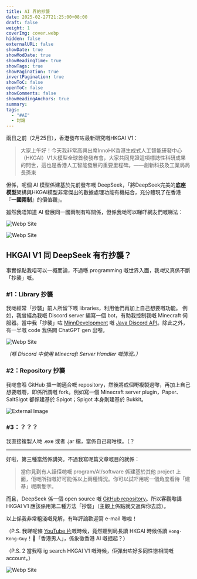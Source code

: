 ```yaml
---
title: AI 界的抄襲
date: 2025-02-27T21:25:00+08:00
draft: false
weight: 1
coverImg: cover.webp
hidden: false
externalURL: false
showDate: true
showModDate: true
showReadingTime: true
showTags: true
showPagination: true
invertPagination: true
showToC: false
openToC: false
showComments: false
showHeadingAnchors: true
summary: 
tags:
  - "#AI"
  - 討論
---
```


兩日之前（2月25日），香港發布咗最新研究嘅HKGAI V1：

> 大家上午好！今天我非常高興出席InnoHK香港生成式人工智能研發中心（HKGAI）V1大模型全球首發發布會，大家共同見證這項標誌性科研成果的問世，這也是香港人工智能發展的重要里程碑。——創新科技及工業局局長孫東

但係，呢個 AI 模型係建基於先前發布嘅 DeepSeek，「將DeepSeek完美的**底座模型**架構與HKGAI模型非常傑出的數據處理功能有機結合，充分體現了在香港『**一國兩制**』的價值觀」。

雖然我唔知道 AI 發展同一國兩制有咩關係，但係我哋可以睇吓網友們嘅睇法：

![Webp Site](/images/img2.webp)

![Webp Site](/images/img3.webp)

## HKGAI V1 同 DeepSeek 有冇抄襲？

事實係點我唔可以一概而論，不過喺 programming 嘅世界入面，我*哋*又真係不斷「抄襲」嘅。

### \#1：Library 抄襲

我哋經常「抄襲」前人所留下嘅 libraries，利用他們再加上自己想要嘅功能。
例如，我曾經為我嘅 Discord server 編寫一個 bot，有助我控制我嘅 Minecraft 伺服器。當中我「抄襲」咗 [MinnDevelopment](https://github.com/discord-jda/JDA/commits?author=MinnDevelopment) 嘅 [Java Discord API](https://github.com/discord-jda/JDA)。除此之外，有一半嘅 code 我係問 ChatGPT gen 出嚟。

![Webp Site](/images/img6.webp)

*（喺 Discord 中使用 Minecraft Server Handler 嘅情況。）*

### \#2：Repository 抄襲

我哋會喺 GitHub 搵一啲適合嘅 repository，然後將成個嘢複製過嚟，再加上自己想要嘅嘢，即係所謂嘅 fork。例如寫一個 Minecraft server plugin，Paper、SaltSigot 都係建基於 Spigot；Spigot 本身則建基於 Bukkit。

![External Image](https://raw.githubusercontent.com/saboooor/fork-graph/main/img.png)

### \#3：？？？

我直接複製人哋 .exe 或者 .jar 檔，當係自己寫咁樣。（？

---

好啦，第三種當然係講笑。不過我寫呢篇文章嘅目的就係：

> 當你見到有人話佢哋嘅 program/AI/software 係建基於其他 project 上面，佢哋所指嘅好可能係以上兩種情況。你可以試吓用呢一個角度看待「建基」呢兩隻字。

而且，DeepSeek 係一個 open source 嘅 [GitHub repository](https://github.com/deepseek-ai/DeepSeek-V3)。所以客觀嚟講 HKGAI V1 應該係用第二種方法「抄襲」（主觀上係點就交返俾你去諗）。

以上係我非常粗淺嘅見解，有咩評論歡迎寫 e-mail 嚟啦！

（P.S. 我睇呢條 [YouTube 片](https://youtu.be/fgh1WHrp-FY?t=24)嘅時候，竟然聽到局長讀 HKGAI 時候係讀 `Hong-Kong-Guy`！😬「香港男人」，係象徵香港 AI 嘅掘起？）

（P.S. 2 當我喺 ig search HKGAI V1 嘅時候，佢彈出咗好多同性戀相關嘅 account。）

![Webp Site](/images/img5.webp)

